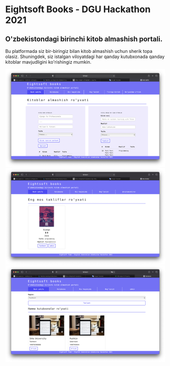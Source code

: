 # Eightsoft Books - DGU Hackathon 2021

## O'zbekistondagi birinchi kitob almashish portali.

Bu platformada siz bir-biringiz bilan kitob almashish uchun sherik topa olasiz. Shuningdek, siz istalgan viloyatdagi har qanday kutubxonada qanday kitoblar mavjudligini ko'rishingiz mumkin.


<img src="img/1.png">
<img src="img/2.png">
<img src="img/3.png">
